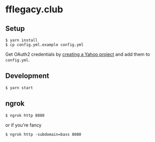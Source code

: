 # fflegacy.club

## Setup

    $ yarn install
    $ cp config.yml.example config.yml

Get OAuth2 credentials by [creating a Yahoo project](https://developer.yahoo.com/oauth2/guide/flows_authcode/#step-1-sign-in-and-get-credentials)
and add them to `config.yml`.

## Development

    $ yarn start

## ngrok

    $ ngrok http 8080

or if you're fancy

    $ ngrok http -subdomain=bass 8080
